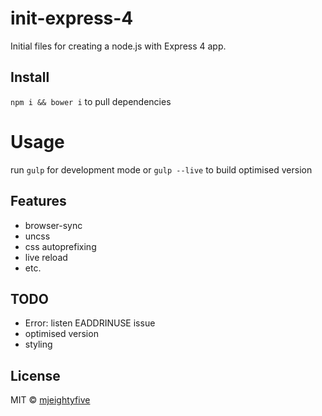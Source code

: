 # init-express-4

Initial files for creating a node.js with Express 4 app.

## Install

`npm i && bower i` to pull dependencies

# Usage

run `gulp` for development mode or `gulp --live` to build optimised version

## Features
- browser-sync
- uncss
- css autoprefixing
- live reload
- etc.

## TODO

- Error: listen EADDRINUSE issue
- optimised version
- styling

## License

MIT © [mjeightyfive](http://twitter.com/mjeightyfive)